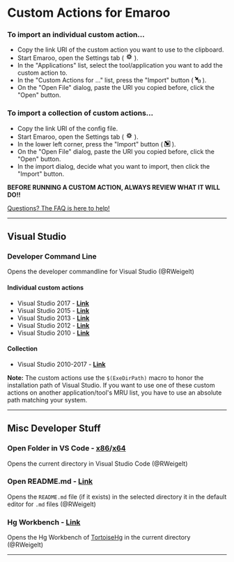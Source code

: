 Custom Actions for Emaroo
=========================

### To import an individual custom action...

* Copy the link URI of the custom action you want to use to the clipboard.
* Start Emaroo, open the Settings tab ( ![](_images/ConfigTabIcon.png) ).
* In the "Applications" list, select the tool/application you want to add the custom action to.
* In the "Custom Actions for ..." list, press the "Import" button ( ![](_images/CustomAction_Import.png) ).
* On the "Open File" dialog, paste the URI you copied before, click the "Open" button.

### To import a collection of custom actions...

* Copy the link URI of the config file.
* Start Emaroo, open the Settings tab ( ![](_images/ConfigTabIcon.png) ).
* In the lower left corner, press the "Import" button ( ![](_images/Config_Import.png) ).
* On the "Open File" dialog, paste the URI you copied before, click the "Open" button.
* In the import dialog, decide what you want to import, then click the "Import" button.

**BEFORE RUNNING A CUSTOM ACTION, ALWAYS REVIEW WHAT IT WILL DO!!**

[Questions? The FAQ is here to help!](FAQ.md)

---

Visual Studio
-------------

### Developer Command Line

Opens the developer commandline for Visual Studio (@RWeigelt)

#### Individual custom actions
* Visual Studio 2017 - [**Link**](https://raw.githubusercontent.com/RWeigelt/EmarooCustomActions/master/visualStudio/Developer%20CMD%20(2017).action.json)
* Visual Studio 2015 - [**Link**](https://raw.githubusercontent.com/RWeigelt/EmarooCustomActions/master/visualStudio/Developer%20CMD%20(2015).action.json)
* Visual Studio 2013 - [**Link**](https://raw.githubusercontent.com/RWeigelt/EmarooCustomActions/master/visualStudio/Developer%20CMD%20(2013).action.json)
* Visual Studio 2012 - [**Link**](https://raw.githubusercontent.com/RWeigelt/EmarooCustomActions/master/visualStudio/Developer%20CMD%20(2012).action.json)
* Visual Studio 2010 - [**Link**](https://raw.githubusercontent.com/RWeigelt/EmarooCustomActions/master/visualStudio/Developer%20CMD%20(2010).action.json)

#### Collection

* Visual Studio 2010-2017 - [**Link**](https://raw.githubusercontent.com/RWeigelt/EmarooCustomActions/master/visualStudio/Developer%20CMD%20(2010-2017).config.json)

**Note:** The custom actions use the `$(ExeDirPath)` macro to honor the installation path of Visual Studio. If you want to use one of these custom actions on another application/tool's MRU list, you have to use an absolute path matching your system.

---

Misc Developer Stuff
--------------------

### Open Folder in VS Code - [**x86**](https://raw.githubusercontent.com/RWeigelt/EmarooCustomActions/master/misc/Open%20Folder%20in%20VS%20Code%20(x86).action.json)/[**x64**](https://raw.githubusercontent.com/RWeigelt/EmarooCustomActions/master/misc/Open%20Folder%20in%20VS%20Code%20(x64).action.json)

Opens the current directory in Visual Studio Code (@RWeigelt)

### Open README.md - [**Link**](https://raw.githubusercontent.com/RWeigelt/EmarooCustomActions/master/misc/README.md.action.json)

Opens the `README.md` file (if it exists) in the selected directory it in the default editor for `.md` files (@RWeigelt)

### Hg Workbench - [**Link**](https://raw.githubusercontent.com/RWeigelt/EmarooCustomActions/master/misc/Hg%20WorkBench.action.json)

Opens the Hg Workbench of [TortoiseHg](https://tortoisehg.bitbucket.io/) in the current directory (@RWeigelt)

---